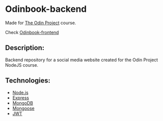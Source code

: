 # Odinbook-backend

Made for [The Odin Project](https://www.theodinproject.com/) course. 

Check [Odinbook-frontend](https://github.com/Joksa132/odinbook-frontend)
## Description:
Backend repository for a social media website created for the Odin Project NodeJS course.

## Technologies:
* [Node.js](https://nodejs.org/en)
* [Express](https://expressjs.com/)
* [MongoDB](https://www.mongodb.com/)
* [Mongoose](https://mongoosejs.com/)
* [JWT](https://jwt.io/)
